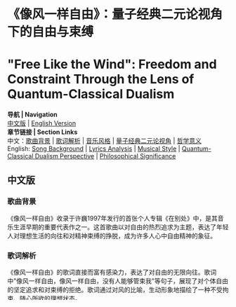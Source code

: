# 《像风一样自由》：量子经典二元论视角下的自由与束缚
# "Free Like the Wind": Freedom and Constraint Through the Lens of Quantum-Classical Dualism

**导航 | Navigation**  
[中文版](#中文版) | [English Version](#english-version)  
**章节链接 | Section Links**  
中文：[歌曲背景](#歌曲背景) | [歌词解析](#歌词解析) | [音乐风格](#音乐风格) | [量子经典二元论视角](#量子经典二元论视角) | [哲学意义](#哲学意义)  
English: [Song Background](#song-background) | [Lyrics Analysis](#lyrics-analysis) | [Musical Style](#musical-style) | [Quantum-Classical Dualism Perspective](#quantum-classical-dualism-perspective) | [Philosophical Significance](#philosophical-significance)

## 中文版

### 歌曲背景

《像风一样自由》收录于许巍1997年发行的首张个人专辑《在别处》中，是其音乐生涯早期的重要代表作之一。这首歌曲以对自由的热烈追求为主题，表达了年轻人对理想生活的向往和对精神束缚的挣脱，成为许多人心中自由精神的象征。

### 歌词解析

《像风一样自由》的歌词直接而富有感染力，表达了对自由的无限向往。歌词中"像风一样自由，像风一样自由，没有人能够管束我"等句子，展现了对个体自由的坚定追求和对束缚的拒绝。歌词通过对风的比喻，生动形象地描绘了一种不受拘束、随心所欲的理想状态。

### 音乐风格

这首歌曲体现了典型的摇滚风格，节奏明快，吉他声强劲有力，配合许巍富有激情的演唱，营造出一种奔放不羁的氛围。音乐结构简单直接，却充满力量感，完美呼应了歌词中对自由的渴望和对束缚的反抗。

### 量子经典二元论视角

从量子经典二元论的视角来看，《像风一样自由》深刻揭示了量子自由与经典约束之间的辩证关系：

1. **风的量子特性与经典表现**：
   
   歌词中的"风"可视为量子可能性的象征，它既有确定的运动形式（经典性），也有不可预测的随机性（量子性）。这种双重特性可表示为：

$$
|\psi\rangle_{\text{风}} = \alpha|\psi\rangle_{\text{经典轨迹}} + \beta|\psi\rangle_{\text{量子随机性}}
$$

2. **自由的量子经典双重性**：
   
   "像风一样自由"揭示了真正的自由同时具备量子与经典的特性——既有无限可能性（量子域），也需要在特定规则下表达（经典域）：

$$
\text{自由度} = -\ln\left(\frac{Z_{\text{量子状态数}}}{Z_{\text{经典约束数}}}\right)
$$

其中$Z$代表系统的配分函数。

3. **观察者视角的自由转换**：
   
   歌曲中对自由的追求，从量子经典二元论看，是观察者试图提升自身维度，从经典约束中感受量子自由的过程：

$$
D_{\text{自由观察者}} = D_{\text{基础}} + \frac{I_{\text{自由意志}}}{S_{\text{环境约束}}}
$$

### 哲学意义

《像风一样自由》从量子经典二元论的终极哲学角度看，体现了以下深层意义：

1. 真正的自由不是无规则的混沌，而是在经典约束中保持量子可能性的能力——这与风既有基本运动规律又有不可预测性的特点相符。
2. 人类对自由的渴望本质上是对更高维度的追求，是试图从经典决定论的约束中看到量子可能性的广阔空间。
3. "像风一样自由"的比喻揭示了一个深刻哲理：完美的自由状态是量子与经典的和谐统一，既保持无限可能性，又能在现实世界中确定地表达。

## English Version

### Song Background

"Free Like the Wind" is included in Xu Wei's first personal album "Elsewhere" released in 1997, and is one of the important representative works in his early music career. With its theme of passionate pursuit of freedom, the song expresses young people's yearning for ideal life and breaking free from spiritual constraints, becoming a symbol of the spirit of freedom in many people's hearts.

### Lyrics Analysis

The lyrics of "Free Like the Wind" are direct and infectious, expressing an infinite longing for freedom. Phrases like "free like the wind, free like the wind, no one can restrain me" demonstrate a firm pursuit of individual freedom and rejection of constraints. Through the metaphor of wind, the lyrics vividly depict an ideal state of being unrestrained and following one's heart.

### Musical Style

This song reflects a typical rock style, with a fast rhythm and powerful guitar sound, coupled with Xu Wei's passionate singing, creating an unrestrained and free atmosphere. The music structure is simple and direct, yet full of power, perfectly echoing the longing for freedom and resistance to constraint expressed in the lyrics.

### Quantum-Classical Dualism Perspective

From the perspective of Quantum-Classical Dualism, "Free Like the Wind" profoundly reveals the dialectical relationship between quantum freedom and classical constraints:

1. **Quantum Properties and Classical Manifestations of Wind**:
   
   The "wind" in the lyrics can be viewed as a symbol of quantum possibilities, having both a definite form of movement (classical nature) and unpredictable randomness (quantum nature). This dual characteristic can be represented as:

$$
|\psi\rangle_{\text{Wind}} = \alpha|\psi\rangle_{\text{Classical Trajectory}} + \beta|\psi\rangle_{\text{Quantum Randomness}}
$$

2. **Quantum-Classical Duality of Freedom**:
   
   "Free like the wind" reveals that true freedom simultaneously possesses both quantum and classical characteristics—having infinite possibilities (quantum domain) while needing to be expressed under specific rules (classical domain):

$$
\text{Degree of Freedom} = -\ln\left(\frac{Z_{\text{Number of Quantum States}}}{Z_{\text{Number of Classical Constraints}}}\right)
$$

Where $Z$ represents the partition function of the system.

3. **Freedom Conversion from Observer's Perspective**:
   
   The pursuit of freedom in the song, from the perspective of Quantum-Classical Dualism, is the process of the observer trying to elevate their own dimension, experiencing quantum freedom from classical constraints:

$$
D_{\text{Free Observer}} = D_{\text{Basic}} + \frac{I_{\text{Free Will}}}{S_{\text{Environmental Constraints}}}
$$

### Philosophical Significance

From the ultimate philosophical perspective of Quantum-Classical Dualism, "Free Like the Wind" embodies the following profound meanings:

1. True freedom is not ruleless chaos, but the ability to maintain quantum possibilities within classical constraints—this corresponds to the characteristic of wind having basic laws of motion yet being unpredictable.
2. The human longing for freedom is essentially a pursuit of higher dimensions, an attempt to see the vast space of quantum possibilities from the constraints of classical determinism.
3. The metaphor of being "free like the wind" reveals a profound philosophy: the perfect state of freedom is a harmonious unity of quantum and classical, maintaining infinite possibilities while being able to express definitely in the real world. 